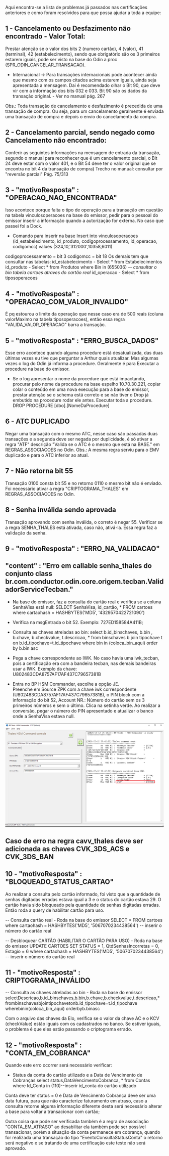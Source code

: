 Aqui encontra-se a lista de problemas já passados nas certificações anteriores e como foram resolvidos para que possa ajudar a toda a equipe:

## 1 - Cancelamento ou Desfazimento não encontrado - Valor Total:
Prestar atenção se o valor dos bits 2 (numero cartão), 4 (valor), 41 (terminal), 42 (estabelecimento), sendo que obrigatório são os 3 primeiros estarem iguais, pode ser visto na base do Odin a proc (SPR_ODIN_CANCELAR_TRANSACAO).

* Internacional
-> Para transações internacionais pode acontecer ainda que mesmo com os campos citados acima estarem iguais, ainda seja apresentada a mensagem. Dai é recomendado olhar o Bit 90, que deve vir com a informação dos bits 032 e 033. Bit 90 são os dados da transação original. - Ver no manual pág. 267

Obs.: Toda transação de cancelamento e desfazimento é precedida de uma transação de compra. Ou seja, para um cancelamento geralmente é enviada uma transação de compra e depois o envio do cancelamento da compra.


## 2 - Cancelamento parcial, sendo negado como Cancelamento não encontrado:

Conferir as seguintes informações na mensagem de entrada da transação, segundo o manual para reconhecer que é um cancelamento parcial, o Bit 24 deve estar com o valor 401, e o Bit 54 deve ter o valor original que se encontra no bit 4 da transação de compra)
Trecho no manual: consultar por "reversão parcial" Pág. 75/313


## 3 - "motivoResposta" : "OPERACAO_NAO_ENCONTRADA"

Isso acontece porque falta o tipo de operação para a transação em questão na tabela vinculosoperacoes na base do emissor, pedir para o pessoal do emissor inserir a informação quando a autorização for externa. No caso que passei foi a Dock.

* Comando para inserir na base
Insert into vinculosoperacoes (id_estabelecimento, id_produto, codigoprocessamento, id_operacao, codigomcc) values (324,10,'312000',10358,6011)

codigoprocessamento = bit 3
codigomcc = bit 18
Os demais tem que consultar nas tabelas:
id_estabelecimento - Select * from Estabelecimentos
id_produto - Select * from Produtos where Bin in (655036)  _-- consultar o bin tabela cartoes atraves do cartão real_
id_operacao - Select * from tiposoperacoes


## 4 - "motivoResposta" : "OPERACAO_COM_VALOR_INVALIDO"

É pq estourou o limite da operação que nesse caso era de 500 reais (coluna valorMaximo na tabela tiposoperacoes), então essa regra "VALIDA_VALOR_OPERACAO" barra a transação.


## 5 - "motivoResposta" : "ERRO_BUSCA_DADOS"

Esse erro acontece quando alguma procedure está desatualizada, das duas últimas vezes eu tive que perguntar a Arthur quais atualizar. Mas algumas vezes o log do Odin já informa a procedure. Geralmente é para Executar a procedure na base do emissor.
* Se o log apresentar o nome da procedure que está impactando, procurar pelo nome da procedure na base espelho 10.70.30.221, copiar colar o conteúdo em uma nova execução para a base do emissor, prestar atenção se o schema está correto e se não tiver o Drop já embutido na procedure rodar ele antes. Executar toda a procedure.
DROP PROCEDURE [dbo].[NomeDaProcedure]


## 6 - ATC DUPLICADO 

Negar uma transação com o mesmo ATC, nesse caso são passadas duas transações e a segunda deve ser negada por duplicidade, é só ativar a regra "ATF" descrição "Valida se o ATC é o mesmo que está na BASE." em REGRAS_ASSOCIACOES no Odin. Obs.: A mesma regra serviu para o EMV duplicado e para o ATC inferior ao atual.


## 7 - Não retorna bit 55

Transação 0100 consta bit 55 e no retorno 0110 o mesmo bit não é enviado.
Foi necessário ativar a regra "CRIPTOGRAMA_THALES" em REGRAS_ASSOCIACOES no Odin.

## 8 - Senha inválida sendo aprovada

Transação aprovando com senha inválida, o correto é negar 55.
Verificar se a regra SENHA_THALES está ativada, caso não, ativá-la. Essa regra faz a validação da senha.

## 9 - "motivoResposta" : "ERRO_NA_VALIDACAO"
## "content" : "Erro em callable senha_thales do conjunto class br.com.conductor.odin.core.origem.tecban.ValidadorServiceTecban."

- Na base do emissor, faz a consulta do cartão real e verifica se a coluna SenhaVisa está null:
SELECT SenhaVisa, id_cartão, * FROM cartoes where cartaohash = HASHBYTES('MD5', '4329570422721090')

- Verifica na msgEntrada o bit 52. Exemplo: 727ED158584A411B;

- Consulta as chaves atreladas ao bin:
select b.id_binschaves, b.bin , b.chave, b.checkvalue, t.descricao, *
from binschaves b join tipochave t on b.id_tipochave=t.id_tipochave
where bin in (coloca_bin_aqui)
order by b.bin asc

- Pega a chave correspondente ao IWK. No caso havia uma iwk_tecban, pois a certificação era com a bandeira tecban, nas demais bandeiras usar a IWK. Exemplo da chave: U802483CDA8757AF17AF437C79657381B

- Entra no BP HSM Commander, escolhe a opção JE.  
Preenche em Source ZPK com a chave iwk correspondente (U802483CDA8757AF17AF437C79657381B), o PIN block  com a informação do bit 52, Account NR.: Número do cartão sem os 3 primeiros números e sem o último. Clica na setinha verde.
Ao realizar a conversão, pegar o número do PIN apresentado e atualizar o banco onde a SenhaVisa estava null.


![HSM Commander.png](/.attachments/HSM%20Commander-ce016052-722d-4a29-9508-6ac9baefa676.png)

## Caso de erro na regra cavv_thales deve ser adicionada as chaves CVK_3DS_ACS e CVK_3DS_BAN

## 10 - "motivoResposta" : "BLOQUEADO_STATUS_CARTAO"
Ao realizar a consulta pelo cartão informado, foi visto que a quantidade de senhas digitadas erradas estava igual a 3 e o status do cartão estava 29. O cartão havia sido bloqueado pela quantidade de senhas digitadas erradas. Então roda a query de habilitar cartão para uso.

-- Consulta cartão real - Roda na base do emissor
SELECT * FROM cartoes where cartaohash = HASHBYTES('MD5', '5067070234438564') -- inserir o número do cartão real

-- Desbloquear CARTÃO  (HABILITAR O CARTÃO PARA USO) - Roda na base do emissor
UPDATE CARTOES SET STATUS = 1, QtdSenhasIncorretas = 0, Estagio = 6
     where cartaohash = HASHBYTES('MD5', '5067070234438564') -- inserir o número do cartão real

## 11 - "motivoResposta" : CRIPTOGRAMA_INVÁLIDO
-- Consulta as chaves atreladas ao bin - Roda na base do emissor
selectDescricao,b.id_binschaves,b.bin,b.chave,b.checkvalue,t.descricao,*
frombinschavesbjointipochavetonb.id_tipochave=t.id_tipochave
wherebinin(coloca_bin_aqui)
orderbyb.binasc

Com o arquivo das chaves da Elo, verifica se o valor da chave AC e o KCV (checkValue) estão iguais com os cadastrados no banco. Se estiver iguais, o problema é que eles estão passando o criptograma errado.

## 12 - "motivoResposta" : "CONTA_EM_COBRANCA"

Quando este erro ocorrer será necessário verificar:
- Status da conta do cartão utilizado e a Data de Vencimento de Cobranças
select status,DataVencimentoCobranca, * from Contas where Id_Conta in (110)--inserir id_conta do cartão utilizado

Conta deve ter status = 0 e Data de Vencimento Cobrança deve ser uma data futura, para que não caracterize faturamento em atraso, caso a consulta retorne alguma informação diferente desta será necessário alterar a base para voltar a transacionar com cartão;

Outra coisa que pode ser verificada também é a regra de associação "CONTA_EM_ATRASO" ao desabilitar ela também pode ser possível transacionar, porém a situação da conta permanece em cobrança, quando for realizada uma transação do tipo "EventoConsultaStatusConta" o retorno será negativo e se tratando de uma certificação este teste não será aprovado. 
